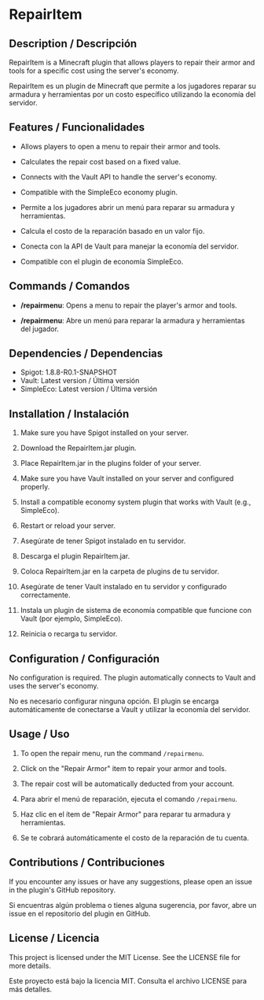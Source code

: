 # RepairItem

## Description / Descripción
RepairItem is a Minecraft plugin that allows players to repair their armor and tools for a specific cost using the server's economy.

RepairItem es un plugin de Minecraft que permite a los jugadores reparar su armadura y herramientas por un costo específico utilizando la economía del servidor.

## Features / Funcionalidades
- Allows players to open a menu to repair their armor and tools.
- Calculates the repair cost based on a fixed value.
- Connects with the Vault API to handle the server's economy.
- Compatible with the SimpleEco economy plugin.

- Permite a los jugadores abrir un menú para reparar su armadura y herramientas.
- Calcula el costo de la reparación basado en un valor fijo.
- Conecta con la API de Vault para manejar la economía del servidor.
- Compatible con el plugin de economía SimpleEco.

## Commands / Comandos
- **/repairmenu**: Opens a menu to repair the player's armor and tools.

- **/repairmenu**: Abre un menú para reparar la armadura y herramientas del jugador.

## Dependencies / Dependencias
- Spigot: 1.8.8-R0.1-SNAPSHOT
- Vault: Latest version / Última versión
- SimpleEco: Latest version / Última versión

## Installation / Instalación
1. Make sure you have Spigot installed on your server.
2. Download the RepairItem.jar plugin.
3. Place RepairItem.jar in the plugins folder of your server.
4. Make sure you have Vault installed on your server and configured properly.
5. Install a compatible economy system plugin that works with Vault (e.g., SimpleEco).
6. Restart or reload your server.

1. Asegúrate de tener Spigot instalado en tu servidor.
2. Descarga el plugin RepairItem.jar.
3. Coloca RepairItem.jar en la carpeta de plugins de tu servidor.
4. Asegúrate de tener Vault instalado en tu servidor y configurado correctamente.
5. Instala un plugin de sistema de economía compatible que funcione con Vault (por ejemplo, SimpleEco).
6. Reinicia o recarga tu servidor.


## Configuration / Configuración
No configuration is required. The plugin automatically connects to Vault and uses the server's economy.

No es necesario configurar ninguna opción. El plugin se encarga automáticamente de conectarse a Vault y utilizar la economía del servidor.

## Usage / Uso
1. To open the repair menu, run the command `/repairmenu`.
2. Click on the "Repair Armor" item to repair your armor and tools.
3. The repair cost will be automatically deducted from your account.

1. Para abrir el menú de reparación, ejecuta el comando `/repairmenu`.
2. Haz clic en el ítem de "Repair Armor" para reparar tu armadura y herramientas.
3. Se te cobrará automáticamente el costo de la reparación de tu cuenta.

## Contributions / Contribuciones
If you encounter any issues or have any suggestions, please open an issue in the plugin's GitHub repository.

Si encuentras algún problema o tienes alguna sugerencia, por favor, abre un issue en el repositorio del plugin en GitHub.

## License / Licencia
This project is licensed under the MIT License. See the LICENSE file for more details.

Este proyecto está bajo la licencia MIT. Consulta el archivo LICENSE para más detalles.

